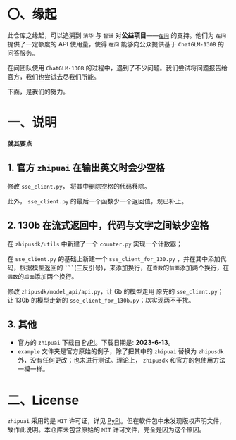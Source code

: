 # 〇、缘起

此仓库之缘起，可以追溯到 `清华` 与 `智谱` 对**公益项目**——[`在问`](https://www.zaiwen.top) 的支持。他们为 `在问` 提供了一定额度的 API 使用量，使得 `在问` 能够向公众提供基于 `ChatGLM-130B` 的问答服务。

在问团队使用 `ChatGLM-130B` 的过程中，遇到了不少问题。我们尝试将问题报告给官方，我们也尝试去尽我们所能。

下面，是我们的努力。

# 一、说明

**就其要点**

## 1. 官方 `zhipuai` 在输出英文时会少空格

修改 `sse_client.py`， 将其中删除空格的代码移除。

此外， `sse_client.py` 的最后一个函数少一个返回值，现已补上。

## 2. 130b 在流式返回中，代码与文字之间缺少空格

在 `zhipusdk/utils` 中新建了一个 `counter.py` 实现一个计数器；

在 `sse_client.py` 的基础上新建一个 `sse_client_for_130.py` ，并在其中添加代码，根据模型返回的
` ``` `(三反引号)，来添加换行，在`奇数`的`前面`添加两个换行，在`偶数`的`后面`添加两个换行。

修改 `zhipusdk/model_api/api.py`，让 6b 的模型走用 原先的 `sse_client.py`； 让 130b 的模型走新的 `sse_client_for_130b.py`；以实现两不干扰。

## 3. 其他

- 官方的 `zhipuai` 下载自 [PyPI](https://pypi.org/project/zhipuai/#files)。下载日期是: **2023-6-13**。
- `example` 文件夹是官方原始的例子，除了把其中的 `zhipuai` 替换为 `zhipusdk` 外，没有任何更改；也未进行测试。理论上， `zhipusdk` 和官方的包使用方法一模一样。

# 二、License

`zhipuai` 采用的是 `MIT` 许可证，详见 [PyPI](https://pypi.org/project/zhipuai/#files)。但在软件包中未发现版权声明文件，故作此说明。本仓库未包含原始的 `MIT` 许可文件，完全是因为这个原因。
